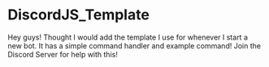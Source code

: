 # DiscordJS_Template
Hey guys! Thought I would add the template I use for whenever I start a new bot. It has a simple command handler and example command! Join the Discord Server for help with this!
